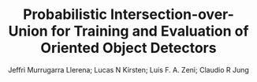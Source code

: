 ---
paperId: 28
author: Jeffri Murrugarra Llerena; Lucas N Kirsten; Luis  F. A. Zeni; Claudio R Jung
publicationauthor: Murrugarra Llerena, J. et al.
title: "Probabilistic Intersection-over-Union for Training and Evaluation of Oriented Object Detectors"
pdf: Jeffri_MurrugarraLlerena.pdf
poster: Jeffri_MurrugarraLlerena_Poster.pdf
type: Poster
topic: 3D from single images
subtopic: "Recognition: Categorization, detection, retrieval"
link: https://research.latinxinai.org/papers/cvpr/2024/pdf/Jeffri_MurrugarraLlerena.pdf
conference: cvpr
year: 2024
tags: cvpr-2024-ea-poster
location: Seattle WA, USA
---
